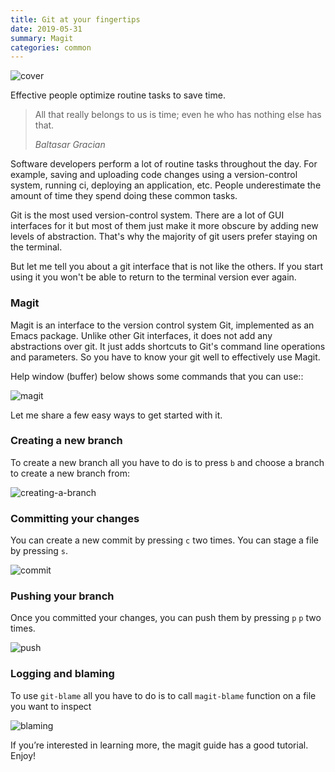 ```yaml
---
title: Git at your fingertips
date: 2019-05-31
summary: Magit
categories: common
---
```


![cover](/images/2019-05-31-magit.png)

Effective people optimize routine tasks to save time.

<blockquote>
  <p>
  All that really belongs to us is time; even he who has nothing else has that.
  </p>
  <footer><cite title="Baltasar Gracian">Baltasar Gracian</cite></footer>
</blockquote>

Software developers perform a lot of routine tasks throughout the day. For example, saving and uploading code changes using a version-control system, running ci, deploying an application, etc. People underestimate the amount of time they spend doing these common tasks.

Git is the most used version-control system. There are a lot of GUI interfaces for it but most of them just make it more obscure by adding new levels of abstraction. That's why the majority of git users prefer staying on the terminal.

But let me tell you about a git interface that is not like the others. If you start using it you won't be able to return to the terminal version ever again.

### Magit

Magit is an interface to the version control system Git, implemented as an Emacs package. Unlike other Git interfaces, it does not add any abstractions over git. It just adds shortcuts to Git's command line operations and parameters. So you have to know your git well to effectively use Magit.

Help window (buffer) below shows some commands that you can use::

![magit](/images/2019-05-31-magit-main.png)

Let me share a few easy ways to get started with it.

### Creating a new branch

To create a new branch all you have to do is to press `b` and choose a branch to create a new branch from:

![creating-a-branch](/images/2019-05-31-branch.png)

### Committing your changes

You can create a new commit by pressing `c` two times. You can stage a file by pressing `s`.

![commit](/images/2019-05-31-commit.png)

### Pushing your branch

Once you committed your changes, you can push them by pressing `p` `p` two times.

![push](/images/2019-05-31-push.png)

### Logging and blaming

To use `git-blame` all you have to do is to call `magit-blame` function on a file you want to inspect

![blaming](/images/2019-05-31-blame.png)



If you’re interested in learning more, the magit guide has a good tutorial. Enjoy!

